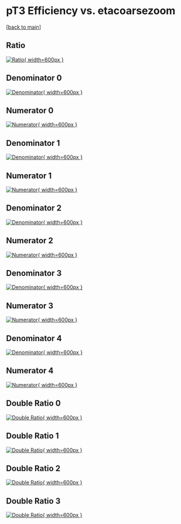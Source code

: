 # pT3 Efficiency vs. etacoarsezoom

[[back to main](./)]



## Ratio

[![Ratio](../mtv/var/pT3_base_0_-1_eff_etacoarsezoom.png){ width=600px }](../mtv/var/pT3_base_0_-1_eff_etacoarsezoom.pdf)

## Denominator 0

[![Denominator](../mtv/den/pT3_base_0_-1_eff_etacoarsezoom_den0.png){ width=600px }](../mtv/den/pT3_base_0_-1_eff_etacoarsezoom_den0.pdf)

## Numerator 0

[![Numerator](../mtv/num/pT3_base_0_-1_eff_etacoarsezoom_num0.png){ width=600px }](../mtv/num/pT3_base_0_-1_eff_etacoarsezoom_num0.pdf)

## Denominator 1

[![Denominator](../mtv/den/pT3_base_0_-1_eff_etacoarsezoom_den1.png){ width=600px }](../mtv/den/pT3_base_0_-1_eff_etacoarsezoom_den1.pdf)

## Numerator 1

[![Numerator](../mtv/num/pT3_base_0_-1_eff_etacoarsezoom_num1.png){ width=600px }](../mtv/num/pT3_base_0_-1_eff_etacoarsezoom_num1.pdf)

## Denominator 2

[![Denominator](../mtv/den/pT3_base_0_-1_eff_etacoarsezoom_den2.png){ width=600px }](../mtv/den/pT3_base_0_-1_eff_etacoarsezoom_den2.pdf)

## Numerator 2

[![Numerator](../mtv/num/pT3_base_0_-1_eff_etacoarsezoom_num2.png){ width=600px }](../mtv/num/pT3_base_0_-1_eff_etacoarsezoom_num2.pdf)

## Denominator 3

[![Denominator](../mtv/den/pT3_base_0_-1_eff_etacoarsezoom_den3.png){ width=600px }](../mtv/den/pT3_base_0_-1_eff_etacoarsezoom_den3.pdf)

## Numerator 3

[![Numerator](../mtv/num/pT3_base_0_-1_eff_etacoarsezoom_num3.png){ width=600px }](../mtv/num/pT3_base_0_-1_eff_etacoarsezoom_num3.pdf)

## Denominator 4

[![Denominator](../mtv/den/pT3_base_0_-1_eff_etacoarsezoom_den4.png){ width=600px }](../mtv/den/pT3_base_0_-1_eff_etacoarsezoom_den4.pdf)

## Numerator 4

[![Numerator](../mtv/num/pT3_base_0_-1_eff_etacoarsezoom_num4.png){ width=600px }](../mtv/num/pT3_base_0_-1_eff_etacoarsezoom_num4.pdf)

## Double Ratio 0

[![Double Ratio](../mtv/ratio/pT3_base_0_-1_eff_etacoarsezoom_ratio0.png){ width=600px }](../mtv/ratio/pT3_base_0_-1_eff_etacoarsezoom_ratio0.pdf)

## Double Ratio 1

[![Double Ratio](../mtv/ratio/pT3_base_0_-1_eff_etacoarsezoom_ratio1.png){ width=600px }](../mtv/ratio/pT3_base_0_-1_eff_etacoarsezoom_ratio1.pdf)

## Double Ratio 2

[![Double Ratio](../mtv/ratio/pT3_base_0_-1_eff_etacoarsezoom_ratio2.png){ width=600px }](../mtv/ratio/pT3_base_0_-1_eff_etacoarsezoom_ratio2.pdf)

## Double Ratio 3

[![Double Ratio](../mtv/ratio/pT3_base_0_-1_eff_etacoarsezoom_ratio3.png){ width=600px }](../mtv/ratio/pT3_base_0_-1_eff_etacoarsezoom_ratio3.pdf)

